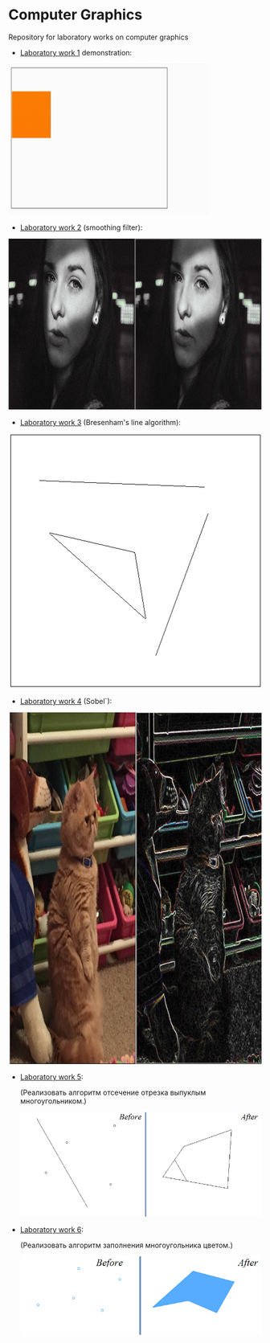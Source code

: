 
# Computer Graphics
Repository for laboratory works on computer graphics

- [Laboratory work 1](https://github.com/Sviatoslavchik/CG/tree/master/lab_01) demonstration:

<img src="https://github.com/Sviatoslavchik/CG/blob/master/images/lab%201.1.gif" width="400" height="300" />

- [Laboratory work 2](https://github.com/Sviatoslavchik/CG/blob/master/lab_02/lab%202.html) (smoothing filter):

<img src="https://github.com/Sviatoslavchik/CG/blob/master/images/lab%202.jpg" width="965" height="340" />

- [Laboratory work 3](https://github.com/Sviatoslavchik/CG/blob/master/lab_03/lab%203.html) (Bresenham's line algorithm):

<img src="https://github.com/Sviatoslavchik/CG/blob/master/images/lab%203.jpg" width="508" height="507" />

- [Laboratory work 4](https://github.com/Sviatoslavchik/CG/blob/master/lab_04/lab%204.html) (Sobel`):

<img src="https://github.com/Sviatoslavchik/CG/blob/master/images/lab04.PNG" width="1133" height="700" />


- [Laboratory work 5](https://github.com/Sviatoslavchik/CG/blob/master/lab_05/lab%205.html):

  (Реализовать алгоритм отсечение отрезка выпуклым многоугольником.)
  
  <img src="https://github.com/Sviatoslavchik/CG/blob/master/images/lab%205.png"/>

- [Laboratory work 6](https://github.com/Sviatoslavchik/CG/tree/master/lab_06):

  (Реализовать алгоритм заполнения многоугольника цветом.)
  
  <img src="https://github.com/Sviatoslavchik/CG/blob/master/images/lab%206.png"/>
